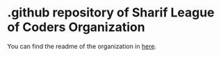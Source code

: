# .github repository of Sharif League of Coders Organization

You can find the readme of the organization in [here](https://github.com/Sharif-League-of-Coders/.github/blob/main/profile/README.md).
